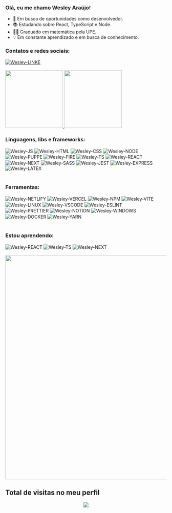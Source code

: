### Olá, eu me chamo Wesley Araújo!

- 🔎 Em busca de oportunidades como desenvolvedor.
- 📚 Estudando sobre React, TypeScript e Node.
- 👨‍🎓 Graduado em matemática pela UPE.
- 💡 Em constante aprendizado e em busca de conhecimento.

### Contatos e redes sociais:
<div style="display: inline_block">
  <a target="_blank" href="https://www.linkedin.com/in/wesley-gomes-de-araújo-534a66221/"><img target="_blank" alt="Wesley-LINKE" src="https://img.shields.io/badge/LinkedIn-0077B5?style=for-the-badge&logo=linkedin&logoColor=white"></a>
</div> 

<br>

<div>
  <a href="https://github.com/wesleyara">
  <img height="180em" src="https://github-readme-stats.vercel.app/api?username=wesleyara&show_icons=true&theme=tokyonight&include_all_commits=true&count_private=true"/>
  <img height="180em" src="https://github-readme-stats.vercel.app/api/top-langs/?username=wesleyara&layout=compact&langs_count=7&theme=tokyonight"/>
  </a>
</div>

### Linguagens, libs e frameworks:
<div style="display: inline_block">
  <img target="_blank" align="center" alt="Wesley-JS" src="https://img.shields.io/badge/JavaScript-323330?style=for-the-badge&logo=javascript&logoColor=F7DF1E">
  <img target="_blank" align="center" alt="Wesley-HTML" src="https://img.shields.io/badge/HTML5-E34F26?style=for-the-badge&logo=html5&logoColor=white">
  <img target="_blank" align="center" alt="Wesley-CSS" src="https://img.shields.io/badge/CSS3-1572B6?style=for-the-badge&logo=css3&logoColor=white">
  <img target="_blank" align="center" alt="Wesley-NODE" src="https://img.shields.io/badge/Node.js-339933?style=for-the-badge&logo=nodedotjs&logoColor=white">
  <img target="_blank" align="center" alt="Wesley-PUPPE" src="https://img.shields.io/badge/Puppeteer-40B5A4?style=for-the-badge&logo=Puppeteer&logoColor=white">
  <img target="_blank" align="center" alt="Wesley-FIRE" src="https://img.shields.io/badge/firebase-ffca28?style=for-the-badge&logo=firebase&logoColor=black"> 
  <img target="_blank" align="center" alt="Wesley-TS" src="https://img.shields.io/badge/TypeScript-007ACC?style=for-the-badge&logo=typescript&logoColor=white">
  <img target="_blank" align="center" alt="Wesley-REACT" src="https://img.shields.io/badge/React-20232A?style=for-the-badge&logo=react&logoColor=61DAFB">
  <img target="_blank" align="center" alt="Wesley-NEXT" src="https://img.shields.io/badge/next.js-000000?style=for-the-badge&logo=nextdotjs&logoColor=white">
  <img target="_blank" align="center" alt="Wesley-SASS" src="https://img.shields.io/badge/Sass-CC6699?style=for-the-badge&logo=sass&logoColor=white"> 
  <img target="_blank" align="center" alt="Wesley-JEST" src="https://img.shields.io/badge/Jest-C21325?style=for-the-badge&logo=jest&logoColor=white">
  <img target="_blank" align="center" alt="Wesley-EXPRESS" src="https://img.shields.io/badge/Express.js-000000?style=for-the-badge&logo=express&logoColor=white"> 
  <img target="_blank" align="center" alt="Wesley-LATEX" src="https://img.shields.io/badge/LaTeX-47A141?style=for-the-badge&logo=LaTeX&logoColor=white"> 
</div>
<br>

### Ferramentas:
<div style="display: inline_block">
  <img target="_blank" align="center" alt="Wesley-NETLIFY" src="https://img.shields.io/badge/Netlify-00C7B7?style=for-the-badge&logo=netlify&logoColor=white">
  <img target="_blank" align="center" alt="Wesley-VERCEL" src="https://img.shields.io/badge/Vercel-000000?style=for-the-badge&logo=vercel&logoColor=white">
  <img target="_blank" align="center" alt="Wesley-NPM" src="https://img.shields.io/badge/npm-CB3837?style=for-the-badge&logo=npm&logoColor=white">
  <img target="_blank" align="center" alt="Wesley-VITE" src="https://img.shields.io/badge/Vite-B73BFE?style=for-the-badge&logo=vite&logoColor=FFD62E">
  <img target="_blank" align="center" alt="Wesley-LINUX" src="https://img.shields.io/badge/Linux-FCC624?style=for-the-badge&logo=linux&logoColor=black">
  <img target="_blank" align="center" alt="Wesley-VSCODE" src="https://img.shields.io/badge/Visual_Studio_Code-0078D4?style=for-the-badge&logo=visual%20studio%20code&logoColor=white">
  <img target="_blank" align="center" alt="Wesley-ESLINT" src="https://img.shields.io/badge/eslint-3A33D1?style=for-the-badge&logo=eslint&logoColor=white">
  <img target="_blank" align="center" alt="Wesley-PRETTIER" src="https://img.shields.io/badge/prettier-1A2C34?style=for-the-badge&logo=prettier&logoColor=F7BA3E">
  <img target="_blank" align="center" alt="Wesley-NOTION" src="https://img.shields.io/badge/Notion-000000?style=for-the-badge&logo=notion&logoColor=white">
  <img target="_blank" align="center" alt="Wesley-WINDOWS" src="https://img.shields.io/badge/Windows-0078D6?style=for-the-badge&logo=windows&logoColor=white">
  <img target="_blank" align="center" alt="Wesley-DOCKER" src="https://img.shields.io/badge/Docker-2CA5E0?style=for-the-badge&logo=docker&logoColor=white">
  <img target="_blank" align="center" alt="Wesley-YARN" src="https://img.shields.io/badge/Yarn-2C8EBB?style=for-the-badge&logo=yarn&logoColor=white">
</div>
<br>

### Estou aprendendo:
<div style="display: inline_block">
  <img target="_blank" align="center" alt="Wesley-REACT" src="https://img.shields.io/badge/React-20232A?style=for-the-badge&logo=react&logoColor=61DAFB">
  <img target="_blank" align="center" alt="Wesley-TS" src="https://img.shields.io/badge/TypeScript-007ACC?style=for-the-badge&logo=typescript&logoColor=white">
  <img target="_blank" align="center" alt="Wesley-NEXT" src="https://img.shields.io/badge/next.js-000000?style=for-the-badge&logo=nextdotjs&logoColor=white">
</div>
<br>
  
<div align="center">
  <img src="https://github-readme-streak-stats.herokuapp.com/?user=wesleyara" width="700px"/>
</div>

 ## Total de visitas no meu perfil <br>
 <p align="center"> 
   <img target="_blank" alingn="center" src="https://profile-counter.glitch.me/wesleyara/count.svg" />
 </p>
